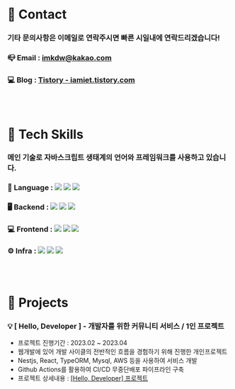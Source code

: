 # 👀 Contact

### 기타 문의사항은 이메일로 연락주시면 빠른 시일내에 연락드리겠습니다!

### 📪 Email : imkdw@kakao.com

### 💻 Blog : [Tistory - iamiet.tistory.com](https://iamiet.tistory.com)

<br/>
<br/>

# 🔨 Tech Skills

### 메인 기술로 자바스크립트 생태계의 언어와 프레임워크를 사용하고 있습니다.

### 📏 Language : <img src="https://img.shields.io/badge/javascript-F7DF1E?style=for-the-badge&logo=javascript&logoColor=black"> <img src="https://img.shields.io/badge/typescript-3178C6?style=for-the-badge&logo=typescript&logoColor=white"> <img src="https://img.shields.io/badge/python-3776AB?style=for-the-badge&logo=python&logoColor=white">

### 🖥 Backend : <img src="https://img.shields.io/badge/Nestjs-E0234E?style=for-the-badge&logo=Nestjs&logoColor=white"> <img src="https://img.shields.io/badge/ExpressJs-000000?style=for-the-badge&logo=Express&logoColor=white"> <img src="https://img.shields.io/badge/typeorm-E0234E?style=for-the-badge&logo=typeform&logoColor=white">

### 💻 Frontend : <img src="https://img.shields.io/badge/react-61DAFB?style=for-the-badge&logo=react&logoColor=black"> <img src="https://img.shields.io/badge/recoil-0075EB?style=for-the-badge&logo=revolut&logoColor=white"> <img src="https://img.shields.io/badge/styledcomponents-DB7093?style=for-the-badge&logo=styledcomponents&logoColor=white">

### ⚙ Infra : <img src="https://img.shields.io/badge/aws-232F3E?style=for-the-badge&logo=amazonaws&logoColor=white"> <img src="https://img.shields.io/badge/mysql-4479A1?style=for-the-badge&logo=mysql&logoColor=black"> <img src="https://img.shields.io/badge/ubuntu-E95420?style=for-the-badge&logo=ubuntu&logoColor=white">

<br/>
<br/>

# 🎲 Projects

### 💡 [ Hello, Developer ] - 개발자를 위한 커뮤니티 서비스 / 1인 프로젝트

- 프로젝트 진행기간 : 2023.02 ~ 2023.04
- 웹개발에 있어 개발 사이클의 전반적인 흐름을 경험하기 위해 진행한 개인프로젝트
- Nestjs, React, TypeORM, Mysql, AWS 등을 사용하여 서비스 개발
- Github Actions를 활용하여 CI/CD 무중단배포 파이프라인 구축
- 프로젝트 상세내용 : [[Hello, Developer] 프로젝트](https://github.com/imkdw/hello_developer)
  <br/>
  <br/>
